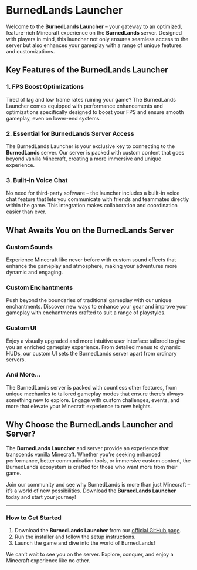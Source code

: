 # BurnedLands Launcher

Welcome to the **BurnedLands Launcher** – your gateway to an optimized, feature-rich Minecraft experience on the **BurnedLands** server. Designed with players in mind, this launcher not only ensures seamless access to the server but also enhances your gameplay with a range of unique features and customizations.

## Key Features of the BurnedLands Launcher

### 1. FPS Boost Optimizations
Tired of lag and low frame rates ruining your game? The BurnedLands Launcher comes equipped with performance enhancements and optimizations specifically designed to boost your FPS and ensure smooth gameplay, even on lower-end systems.

### 2. Essential for BurnedLands Server Access
The BurnedLands Launcher is your exclusive key to connecting to the **BurnedLands** server. Our server is packed with custom content that goes beyond vanilla Minecraft, creating a more immersive and unique experience.

### 3. Built-in Voice Chat
No need for third-party software – the launcher includes a built-in voice chat feature that lets you communicate with friends and teammates directly within the game. This integration makes collaboration and coordination easier than ever.

## What Awaits You on the BurnedLands Server

### Custom Sounds
Experience Minecraft like never before with custom sound effects that enhance the gameplay and atmosphere, making your adventures more dynamic and engaging.

### Custom Enchantments
Push beyond the boundaries of traditional gameplay with our unique enchantments. Discover new ways to enhance your gear and improve your gameplay with enchantments crafted to suit a range of playstyles.

### Custom UI
Enjoy a visually upgraded and more intuitive user interface tailored to give you an enriched gameplay experience. From detailed menus to dynamic HUDs, our custom UI sets the BurnedLands server apart from ordinary servers.

### And More...
The BurnedLands server is packed with countless other features, from unique mechanics to tailored gameplay modes that ensure there’s always something new to explore. Engage with custom challenges, events, and more that elevate your Minecraft experience to new heights.

## Why Choose the BurnedLands Launcher and Server?
The **BurnedLands Launcher** and server provide an experience that transcends vanilla Minecraft. Whether you’re seeking enhanced performance, better communication tools, or immersive custom content, the BurnedLands ecosystem is crafted for those who want more from their game.

Join our community and see why BurnedLands is more than just Minecraft – it’s a world of new possibilities. Download the **BurnedLands Launcher** today and start your journey!

---

### How to Get Started
1. Download the **BurnedLands Launcher** from our [official GitHub page](#).
2. Run the installer and follow the setup instructions.
3. Launch the game and dive into the world of BurnedLands!

We can’t wait to see you on the server. Explore, conquer, and enjoy a Minecraft experience like no other.

